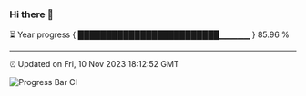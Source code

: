 ### Hi there 👋

⏳ Year progress { █████████████████████████▁▁▁▁▁ } 85.96 %

---

⏰ Updated on Fri, 10 Nov 2023 18:12:52 GMT

![Progress Bar CI](https://github.com/liununu/liununu/workflows/Progress%20Bar%20CI/badge.svg)
